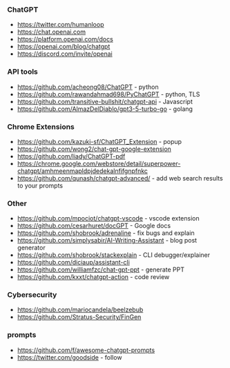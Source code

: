 ### ChatGPT
- https://twitter.com/humanloop 
- https://chat.openai.com 
- https://platform.openai.com/docs
- https://openai.com/blog/chatgpt
- https://discord.com/invite/openai

### API tools
- https://github.com/acheong08/ChatGPT - python
- https://github.com/rawandahmad698/PyChatGPT - python, TLS
- https://github.com/transitive-bullshit/chatgpt-api - Javascript
- https://github.com/AlmazDelDiablo/gpt3-5-turbo-go - golang

### Chrome Extensions
- https://github.com/kazuki-sf/ChatGPT_Extension - popup
- https://github.com/wong2/chat-gpt-google-extension
- https://github.com/liady/ChatGPT-pdf
- https://chrome.google.com/webstore/detail/superpower-chatgpt/amhmeenmapldpjdedekalnfifgnpfnkc
- https://github.com/qunash/chatgpt-advanced/ - add web search results to your prompts

### Other
- https://github.com/mpociot/chatgpt-vscode - vscode extension
- https://github.com/cesarhuret/docGPT - Google docs
- https://github.com/shobrook/adrenaline - fix bugs and explain
- https://github.com/simplysabir/AI-Writing-Assistant - blog post generator
- https://github.com/shobrook/stackexplain - CLI debugger/explainer
- https://github.com/diciaup/assistant-cli
- https://github.com/williamfzc/chat-gpt-ppt - generate PPT
- https://github.com/kxxt/chatgpt-action - code review

### Cybersecurity
- https://github.com/mariocandela/beelzebub
- https://github.com/Stratus-Security/FinGen

### prompts
- https://github.com/f/awesome-chatgpt-prompts
- https://twitter.com/goodside - follow 
